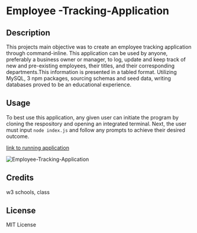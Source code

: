 # Employee -Tracking-Application

## Description
This projects main objective was to create an employee tracking  application through command-inline. This application can be used by anyone, preferably a business owner or manager, to log, update and keep track of new and pre-existing employees, their titles, and their corresponding departments.This information is presented in a tabled format. Utilizing MySQL, 3 npm packages, sourcing schemas and seed data, writing databases proved to be an educational experience.

## Usage
To best use this application, any given user can initiate the program by cloning the respository and opening an integrated terminal. Next, the user must input `node index.js` and follow any prompts to achieve their desired outcome. 

[link to running application]()

![Employee-Tracking-Application]()

## Credits
w3 schools, class
## License
MIT License